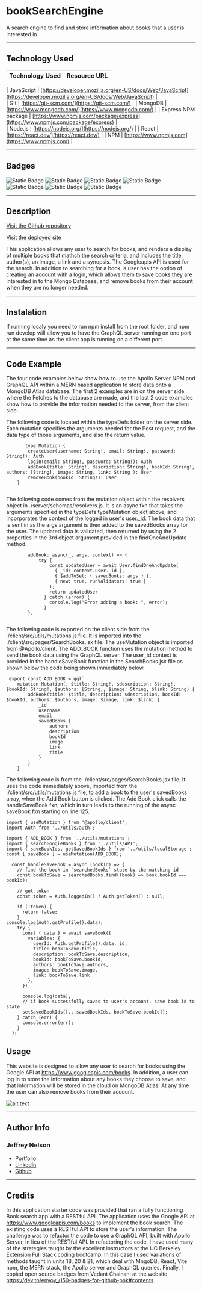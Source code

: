 # bookSearchEngine

A search engine to find and store information about books that a user is interested in.

---

## Technology Used 

| Technology Used         | Resource URL           | 
| ------------- |:-------------:| 

| JavaScript     | [https://developer.mozilla.org/en-US/docs/Web/JavaScript](https://developer.mozilla.org/en-US/docs/Web/JavaScript)      |   
| Git            |         [https://git-scm.com/](https://git-scm.com/)     |
| MongoDB | [https://www.mongodb.com/](https://www.mongodb.com/)   | 
| Express NPM package | [https://www.npmjs.com/package/express](https://www.npmjs.com/package/express) |   
| Node.js | [https://nodejs.org/](https://nodejs.org/)     |
| React | [https://react.dev/](https://react.dev/)   |
| NPM | [https://www.npmjs.com](https://www.npmjs.com)   |

---

## Badges
![Static Badge](https://img.shields.io/badge/React-20232A?style=for-the-badge&logo=react&logoColor=61DAFB)
![Static Badge](https://img.shields.io/badge/HTML5-E34F26?style=for-the-badge&logo=html5&logoColor=white)
![Static Badge](https://img.shields.io/badge/CSS3-1572B6?style=for-the-badge&logo=css3&logoColor=white)
![Static Badge](https://img.shields.io/badge/JavaScript-323330?style=for-the-badge&logo=javascript&logoColor=F7DF1E)
![Static Badge](https://img.shields.io/badge/Node.js-43853D?style=for-the-badge&logo=node.js&logoColor=white)
![Static Badge](https://img.shields.io/badge/Express.js-404D59?style=for-the-badge)
![Static Badge](https://img.shields.io/badge/MongoDB-4EA94B?style=for-the-badge&logo=mongodb&logoColor=white)

---

## Description

[Visit the Github repository](https://github.com/Jeffreydne/bookSearchEngine)

[Visit the deployed site](https://serene-woodland-96612-b44da1b726e2.herokuapp.com/)

This application allows any user to search for books, and renders a display of multiple books that mathch the search criteria, and includes the title, author(s), an image, a link and a synopsis. The Googleapis API is used for the search. In addition to searching for a book, a user has the option of creating an account with a login, which allows them to save books they are interested in to the Mongo Database, and remove books from their account when they are no longer needed.   

---

## Instalation

If running localy you need to run npm install from the root folder, and npm run develop will allow you to have the GraphQL server running on one port at the same time as the client app is running on a different port. 

---

## Code Example

The four code examples below show how to use the Apollo Server NPM and GraphQL API within a MERN based application to store data onto a MongoDB Atlas database. The first 2 examples are in on the server side where the Fetches to the database are made, and the last 2 code examples show how to provide the information needed to the server, from the client side.   

The following code is located within the typeDefs folder on the server side. Each mutation specifies the arguments needed for the Post request, and the data type of those arguments, and also the return value.

```JS
       type Mutation {
        createUser(username: String!, email: String!, password: String!): Auth
        login(email: String!, password: String!): Auth
        addBook(title: String!, description: String!, bookId: String!, authors: [String], image: String, link: String ): User
        removeBook(bookId: String!): User
    }
    
```
The following code comes from the mutation object within the resolvers object in ./server/schemas/resolvers.js. It is an async fxn that takes the arguments specified in the typeDefs typeMutation object above, and incorporates the context of the logged in user's user._id. The book data that is sent in as the args argument is then added to the savedBooks array for the user. The updated data is validated, then returned by using the 2 properties in the 3rd object argument provided in the findOneAndUpdate method. 
```JS
        addBook: async(_, args, context) => {
            try {
                const updatedUser = await User.findOneAndUpdate(
                  { _id: context.user._id },
                  { $addToSet: { savedBooks: args } },
                  { new: true, runValidators: true }
                );
                return updatedUser
              } catch (error) {
                console.log("Error adding a book: ", error);
              }
        }, 
  

```
The following code is exported on the client side from the ./client/src/utils/mutations.js file. It is imported into the ./client/src/pages/SearchBooks.jsx file. The useMutation object is imported from @Apollo/client. The ADD_BOOK function uses the mutation method to send the book data using the GraphQL server. The user_id context is provided in the handleSaveBook function in the SearchBooks.jsx file as shown below the code being shown immediately below.

```JS
 export const ADD_BOOK = gql`
    mutation Mutation(, $title: String!, $description: String!, $bookId: String!, $authors: [String], $image: String, $link: String) {
        addBook(title: $title, description: $description, bookId: $bookId, authors: $authors, image: $image, link: $link) {
            _id
            username
            email
            savedBooks {
                authors
                description
                bookId
                image
                link
                title
            }
        }
    }

```
The following code is from the ./client/src/pages/SearchBooks.jsx file. It uses the code immediately above, imported from the ./client/src/utils/mutations.js file, to add a book to the user's savedBooks array, when the Add Book button is clicked. The Add Book click calls the handleSaveBook fxn, which in turn leads to the running of the async saveBook fxn starting on line 125.

```JS
import { useMutation } from '@apollo/client';
import Auth from '../utils/auth';

import { ADD_BOOK } from '../utils/mutations';
import { searchGoogleBooks } from '../utils/API';
import { saveBookIds, getSavedBookIds } from '../utils/localStorage';
const [ saveBook ] = useMutation(ADD_BOOK);

  const handleSaveBook = async (bookId) => {
    // find the book in `searchedBooks` state by the matching id
    const bookToSave = searchedBooks.find((book) => book.bookId === bookId);

    // get token
    const token = Auth.loggedIn() ? Auth.getToken() : null;

    if (!token) {
      return false;
    }
console.log(Auth.getProfile().data);
    try {
      const { data } = await saveBook({
        variables: {
          userId: Auth.getProfile().data._id,
          title: bookToSave.title,
          description: bookToSave.description,
          bookId: bookToSave.bookId,
          authors: bookToSave.authors,
          image: bookToSave.image,
          link: bookToSave.link
        },
      });

      console.log(data);
      // if book successfully saves to user's account, save book id to state
      setSavedBookIds([...savedBookIds, bookToSave.bookId]);
    } catch (err) {
      console.error(err);
    }
  };

```

## Usage

This website is designed to allow any user to search for books using the Google API at https://www.googleapis.com/books. In addition, a user can log in to store the information about any books they choose to save, and that information will be stored in the cloud on MongoDB Atlas. At any time the user can also remove books from their account. 

![ alt text](./images/Screenshot-BookSearchEngine.png)

---

## Author Info

### Jeffrey Nelson


* [Portfolio](https://jeffreydne.github.io/Jeff-Nelson-Portfolio/)
* [LinkedIn](https://www.linkedin.com/in/jeffrey-nelson13/)
* [Github](https://github.com/Jeffreydne)

---
## Credits

  In this application starter code was provided that ran a fully functioning Book search app with a RESTful API. The application uses the Google API at https://www.googleapis.com/books to implement the book search. The existing code uses a RESTful API to store the user's information. The challenge was to refactor the code to use a GraphQL API, built with Apollo Server, in lieu of the RESTful API. In refactoring the code, I have used many of the strategies taught by the excellent instructors at the UC Berkeley Extension Full Stack coding bootcamp. In this case I used variations of methods taught in units 18, 20 & 21, which deal with MngoDB, React, Vite npm, the MERN stack, the Apollo server and GraphQL queries.  Finally, I copied open source badges from Vedant Chainani at the website https://dev.to/envoy_/150-badges-for-github-pnk#contents 